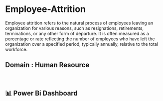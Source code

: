 # Employee-Attrition
Employee attrition refers to the natural process of employees leaving an organization for various reasons, such as resignations, retirements, terminations, or any other form of departure. It is often measured as a percentage or rate reflecting the number of employees who have left the organization over a specified period, typically annually, relative to the total workforce.
<br>
## Domain : Human Resource
<br>

## 📊 Power Bi Dashboard
<br>
